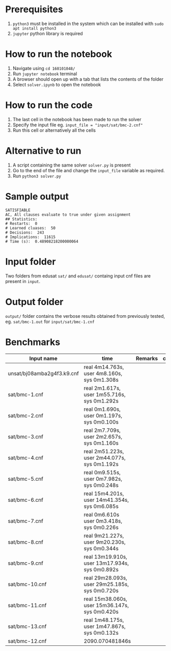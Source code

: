 # Prerequisites
1. `python3` must be installed in the system which can be installed with `sudo apt install python3`
2. `jupyter` python library is required

# How to run the notebook
1. Navigate using `cd 160101048/`
2. Run `jupyter notebook` terminal
3. A browser should open up with a tab that lists the contents of the folder
4. Select `solver.ipynb` to open the notebook

# How to run the code
1. The last cell in the notebook has been made to run the solver
2. Specify the input file eg. `input_file = "input/sat/bmc-2.cnf"`
3. Run this cell or alternatively all the cells

# Alternative to run
1. A script containing the same solver `solver.py` is present
2. Go to the end of the file and change the `input_file` variable as required.
3. Run `python3 solver.py`

# Sample output
```
SATISFIABLE
AC, All clauses evaluate to true under given assignment
## Statistics: 
# Restarts:  0
# Learned cluases:  50
# Decisions:  243
# Implications:  11615
# Time (s):  0.48908218200000064
```
# Input folder
Two folders from edusat `sat/` and `edusat/` containg input cnf files are present in `input`.

# Output folder
`output/` folder contains the verbose results obtained from previously tested, eg. `sat/bmc-1.out` for `input/sat/bmc-1.cnf` 

# Benchmarks
| Input name | time | Remarks | commit |
| --------------- | ---- | ---- | --- |
| unsat/bj08amba2g4f3.k9.cnf | real 4m14.763s, user 4m8.160s, sys 0m1.308s | | |
| sat/bmc-1.cnf | real 2m1.617s, user 1m55.716s, sys 0m1.292s |  |  |
| sat/bmc-2.cnf | real 0m1.690s, user 0m1.197s, sys 0m0.100s |  |  |
| sat/bmc-3.cnf | real 2m7.709s, user 2m2.657s, sys 0m1.160s |  |  |
| sat/bmc-4.cnf | real 2m51.223s, user 2m44.077s, sys 0m1.192s |  |  |
| sat/bmc-5.cnf | real 0m9.515s, user 0m7.982s, sys 0m0.248s |  |  |
| sat/bmc-6.cnf |  real 15m4.201s, user 14m41.354s, sys 0m6.085s|  |  |
| sat/bmc-7.cnf | real 0m6.610s user 0m3.418s, sys 0m0.226s |  |  |
| sat/bmc-8.cnf | real 9m21.227s, user 9m20.230s, sys 0m0.344s | | |
| sat/bmc-9.cnf | real 13m19.910s, user 13m17.934s, sys 0m0.892s | | |
| sat/bmc-10.cnf | real 29m28.093s, user 29m25.185s, sys 0m0.720s | | |
| sat/bmc-11.cnf | real 15m38.060s, user 15m36.147s, sys 0m0.420s | | |
| sat/bmc-13.cnf | real 1m48.175s, user 1m47.867s, sys 0m0.132s| | |
| sat/bmc-12.cnf | 2090.070481846s | | |